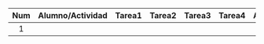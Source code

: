  |Num  |Alumno/Actividad |Tarea1 |Tarea2 | Tarea3 |Tarea4 |Asignación1 |Asignación2 |Asignación3 | Examen1 | Examen2 |
 |:---:|:---             |---:   |---:   |---:    |---:   |---:        |---:        | ---:       |---:     | ---:     |
 | 1 |   |    |      |      |     |      |      |      |       |      |
